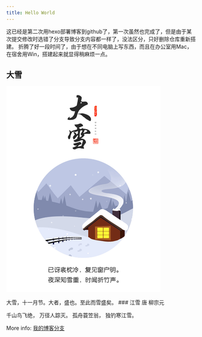 ```yaml
---
title: Hello World
---
```

这已经是第二次用hexo部署博客到github了，第一次虽然也完成了，但是由于某次提交修改时选错了分支导致分支内容都一样了，没法区分，只好删除仓库重新搭建。
折腾了好一段时间了，由于想在不同电脑上写东西，而且在办公室用Mac，在宿舍用Win，搭建起来就显得稍麻烦一点。

<!-- more -->
<!-- 二级标题 -->
## 大雪 
<!-- ![大雪](/images/blog/snow.jpg) -->
<p><img src="/images/blog/snow.jpg" width="410" height="546"><p>
大雪，十一月节。大者，盛也。至此而雪盛矣。
 <!-- 三级标题 -->
### 江雪
唐 柳宗元

千山鸟飞绝，
万径人踪灭。
孤舟蓑笠翁，
独钓寒江雪。

<!--代码块-->
<!--
``` bash 
$ hexo
```
-->

<!--添加链接-->
More info: [我的博客分支](https://github.com/kissoflove/kissoflove.github.io)
